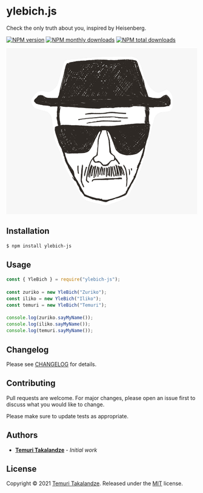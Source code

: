 # ylebich.js

Check the only truth about you, inspired by Heisenberg.

[![NPM version](https://img.shields.io/npm/v/ylebich-js.svg?style=flat)](https://www.npmjs.com/package/ylebich-js)
[![NPM monthly downloads](https://img.shields.io/npm/dm/ylebich-js.svg?style=flat)](https://npmjs.org/package/ylebich-js)
[![NPM total downloads](https://img.shields.io/npm/dt/ylebich-js.svg?style=flat)](https://npmjs.org/package/ylebich-js)

![Heisenberg](./.github/assets/heisenberg.png)

## Installation
```bash
$ npm install ylebich-js
```

## Usage

```js
const { YleBich } = require("ylebich-js");

const zuriko = new YleBich("Zuriko");
const iliko = new YleBich("Iliko");
const temuri = new YleBich("Temuri");

console.log(zuriko.sayMyName());
console.log(iliko.sayMyName());
console.log(temuri.sayMyName());
```

## Changelog

Please see [CHANGELOG](CHANGELOG.md) for details.

## Contributing

Pull requests are welcome. For major changes, please open an issue first to discuss what you would like to change.

Please make sure to update tests as appropriate.

## Authors

- [**Temuri Takalandze**](https://abgeo.dev) - *Initial work*

## License

Copyright © 2021 [Temuri Takalandze](https://abgeo.dev).
Released under the [MIT](LICENSE) license.
